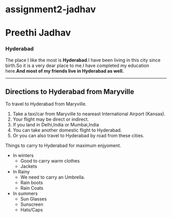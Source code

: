 # assignment2-jadhav

# Preethi Jadhav

### Hyderabad

The place I like the most is **Hyderabad**.I have been living in this city since birth.So it is a very dear place to me.I have completed my education here.**And most of my friends live in Hyderabad as well.**

---
## Directions to Hyderabad from Maryville

To travel to Hyderabad from Maryville.
1. Take a taxi/car from Maryville to neareast International Airport (Kansas).
2. Your flight may be direct or indirect.
3. If you land in Delhi,India or Mumbai,India
4. You can take another domestic flight to Hyderabad.
5. Or you can also travel to Hyderabad by road from these cities.

Things to carry to Hyderabad for maximum enjyoment.
* In winters 
    * Good to carry warm clothes 
    * Jackets
* In Rainy
    * We need to carry an Umbrella.
    * Rain boots
    * Rain Coats
* In summers 
    * Sun Glasses 
    * Sunscreen 
    * Hats/Caps

